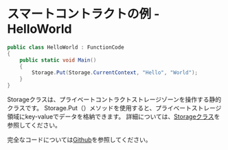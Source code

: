 # スマートコントラクトの例 - HelloWorld

```c#
public class HelloWorld : FunctionCode
{
    public static void Main()
    {
        Storage.Put(Storage.CurrentContext, "Hello", "World");
    }
}
```

Storageクラスは、プライベートコントラクトストレージゾーンを操作する静的クラスです。 Storage.Put（）メソッドを使用すると、プライベートストレージ領域にkey-valueでデータを格納できます。 詳細については、[Storageクラス](../fw/dotnet/FRS/Storage.md)を参照してください。

完全なコードについては[Github](https://github.com/FRS-project/examples)を参照してください。
